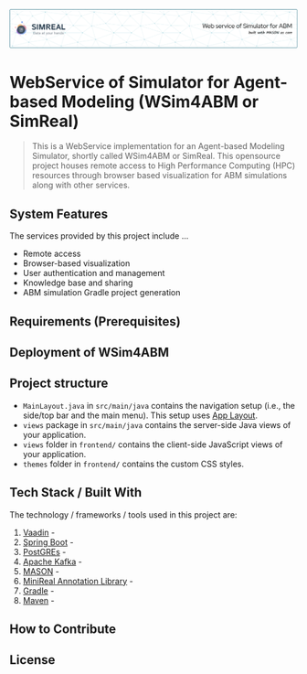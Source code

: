 ![Header](./simreal_data/assets/simreal-header-image-4.png)
# WebService of Simulator for Agent-based Modeling (WSim4ABM or SimReal)
> This is a WebService implementation for an Agent-based Modeling Simulator, shortly called WSim4ABM or SimReal.
> This opensource project houses remote access to High Performance Computing (HPC) resources through 
> browser based visualization for ABM simulations along with other services.

## System Features
The services provided by this project include ... 
* Remote access
* Browser-based visualization
* User authentication and management
* Knowledge base and sharing
* ABM simulation Gradle project generation

## Requirements  (Prerequisites)

## Deployment of WSim4ABM

## Project structure
- `MainLayout.java` in `src/main/java` contains the navigation setup (i.e., the
  side/top bar and the main menu). This setup uses
  [App Layout](https://vaadin.com/docs/components/app-layout).
- `views` package in `src/main/java` contains the server-side Java views of your application.
- `views` folder in `frontend/` contains the client-side JavaScript views of your application.
- `themes` folder in `frontend/` contains the custom CSS styles.

## Tech Stack / Built With
The technology / frameworks / tools used in this project are:
1. [Vaadin](https://vaadin.com/) - 
2. [Spring Boot](https://spring.io/projects/spring-boot) -
3. [PostGREs](https://hub.docker.com/_/postgres) -
4. [Apache Kafka](https://hub.docker.com/r/confluentinc/cp-kafka) -
5. [MASON](https://cs.gmu.edu/~eclab/projects/mason/) -
6. [MiniReal Annotation Library](https://central.sonatype.com/artifact/io.github.panderior/minireal-annotation) -
7. [Gradle](https://gradle.org/) - 
8. [Maven](https://maven.apache.org/) -

## How to Contribute
<!-- Mention how anyone can contribute to make this project more productive or fix bugs in it.  

Pull requests are welcome. For major changes, please open an issue first to discuss what you would like to change. 
Please make sure to update tests as appropriate. If you'd like to contribute, please fork the repository and make changes as you'd like. 
Pull requests are warmly welcome.

Steps to contribute:
1. Fork this repository (link to your repository)
2. Create your feature branch (git checkout -b feature/fooBar)
3. Commit your changes (git commit -am 'Add some fooBar')
4. Push to the branch (git push origin feature/fooBar)
5. Create a new Pull Request

Additionally you can create another document called CONTRIBUTING.md which gives instructions about how to contribute. 

Please read CONTRIBUTING.md for details on our code of conduct, and the process for submitting pull requests to us. -->



## License
<!-- A short snippet describing the license (MIT, Apache etc).

This project is licensed under the MIT License - see the LICENSE.md file for details

MIT © Yourname -->
